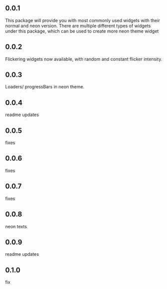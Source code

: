 ## 0.0.1

This package will provide you with most commonly used widgets with their normal and neon version.
There are multiple different types of widgets under this package, which can be used to create more neon theme widget

## 0.0.2

Flickering widgets now available, with random and constant flicker intensity.

## 0.0.3

Loaders/ progressBars in neon theme.

## 0.0.4

readme updates

## 0.0.5

fixes

## 0.0.6

fixes

## 0.0.7

fixes

## 0.0.8

neon texts

## 0.0.9

readme updates

## 0.1.0

fix

